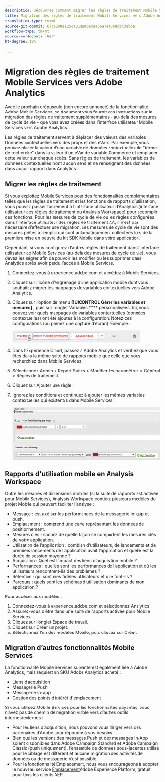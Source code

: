 ```yaml
---
description: Découvrez comment migrer les règles de traitement Mobile Services vers Adobe Analytics
title: Migration des règles de traitement Mobile Services vers Adobe Analytics
translation-type: tm+mt
source-git-commit: 67c8880e125ca31aa96ecea56a7ef0b85bc3abba
workflow-type: tm+mt
source-wordcount: '667'
ht-degree: 18%

---
```



# Migration des règles de traitement Mobile Services vers Adobe Analytics

Avec le prochain crépuscule (non encore annoncé) de la fonctionnalité Adobe Mobile Services, ce document vous fournit des instructions sur la migration des règles de traitement supplémentaires - au-delà des mesures de cycle de vie - que vous avez créées dans l’interface utilisateur Mobile Services vers Adobe Analytics.

Les règles de traitement servent à déplacer des valeurs des variables Données contextuelles vers des props et des eVars. Par exemple, vous pouvez placer la valeur d’une variable de données contextuelles de &quot;terme de recherche&quot; dans la valeur d’un eVar de variable Commerce et remplacer cette valeur sur chaque accès. Sans règles de traitement, les variables de données contextuelles n’ont aucun sens et ne renseignent des données dans aucun rapport dans Analytics.

## Migrer les règles de traitement

Si vous exploitez Mobile Services pour des fonctionnalités complémentaires telles que les règles de traitement et les fonctions de rapports d’utilisation, vous pouvez passer facilement à l’interface utilisateur d’Analytics (interface utilisateur des règles de traitement ou Analysis Workspace) pour accomplir ces fonctions. Pour les mesures de cycle de vie ou les règles configurées dans l’interface utilisateur des règles de traitement AA, il n’est pas nécessaire d’effectuer une migration. Les mesures de cycle de vie sont des mesures prêtes à l’emploi qui sont automatiquement collectées lors de la première mise en oeuvre du kit SDK Mobile dans votre application.

Cependant, si vous configurez d’autres règles de traitement dans l’interface utilisateur de Mobile Services (au-delà des mesures de cycle de vie), vous devez les migrer afin de pouvoir les modifier ou les supprimer dans Analytics après avoir perdu l’accès à Mobile Services.

1. Connectez-vous à experience.adobe.com et accédez à Mobile Services.
1. Cliquez sur l’icône d’engrenage d’une application mobile dont vous souhaitez migrer les mappages de variables contextuelles vers Adobe Analytics.
1. Cliquez sur l’option de menu **[!UICONTROL Gérer les variables et mesures]** , puis sur l’onglet Variables **** personnalisées. Ici, vous pouvez voir quels mappages de variables contextuelles (données contextuelles) ont été ajoutés à la configuration. Notez ces configurations (ou prenez une capture d’écran). Exemple :

   ![Variable de contexte](assets/context-var.png)

1. Dans l’Experience Cloud, passez à Adobe Analytics et vérifiez que vous êtes dans la même suite de rapports mobile que celle que vous recherchiez dans Mobile Services.
1. Sélectionnez Admin > Report Suites > Modifier les paramètres > Général > Règles de traitement.
1. Cliquez sur Ajouter une règle.
1. Ignorez les conditions et continuez à ajouter les mêmes variables contextuelles qui existent/s dans Mobile Services.

   ![Règle de traitement](assets/proc-rule.png)

## Rapports d&#39;utilisation mobile en Analysis Workspace

Outre les mesures et dimensions mobiles (si la suite de rapports est activée pour Mobile Services), Analysis Workspace contient plusieurs modèles de projet Mobile qui peuvent faciliter l’analyse :

* Message : est axé sur les performances de la messagerie in-app et push.
* Emplacement : comprend une carte représentant les données de positionnement.
* Mesures clés : sachez de quelle façon se comportent les mesures clés de votre application.
* Utilisation de l’application : combien d’utilisateurs, de lancements et de premiers lancements de l’application avait l’application et quelle est la durée de session moyenne ?
* Acquisition : Quel est l’impact des liens d’acquisition mobile ?
* Performances : quelles sont les performances de l’application et où les utilisateurs rencontrent-ils des problèmes ?
* Rétention : qui sont mes fidèles utilisateurs et que font-ils ?
* Parcours : quels sont les schémas d’utilisation dominants de mon application ?

Pour accéder aux modèles :

1. Connectez-vous à experience.adobe.com et sélectionnez Analytics.
1. Assurez-vous d’être dans une suite de rapports activée pour Mobile Services.
1. Cliquez sur l’onglet Espace de travail.
1. Cliquez sur Créer un projet.
1. Sélectionnez l’un des modèles Mobile, puis cliquez sur Créer.

## Migration d’autres fonctionnalités Mobile Services

La fonctionnalité Mobile Services suivante est également liée à Adobe Analytics, mais requiert un SKU Adobe Analytics acheté :

* Liens d’acquisition
* Messagerie Push
* Messagerie in-app
* Gestion des points d&#39;intérêt d&#39;emplacement

Si vous utilisez Mobile Services pour les fonctionnalités payantes, vous n’avez pas de chemin de migration viable vers d’autres outils internes/externes :

* Pour les liens d’acquisition, nous pouvons vous diriger vers des partenaires d’Adobe pour répondre à vos besoins.
* Bien que les versions des messages Push et des messages In-App soient disponibles dans Adobe Campaign Standard et Adobe Campaign Classic (push uniquement), l’ensemble de données sous-jacentes utilisé pour le ciblage est différent et aucune migration des activités de données ou de messagerie n’est possible.
* Pour la fonctionnalité Emplacement, nous vous encourageons à adopter le nouveau service [Emplacement](https://www.adobe.com/experience-platform/location-service.html)Adobe Experience Platform, gratuit pour tous les clients AEP.
